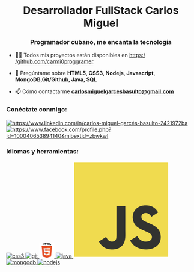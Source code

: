 <h1 align="center">Desarrollador FullStack Carlos Miguel</h1>
<h3 align="center">Programador cubano, me encanta la tecnología</h3>

- 👨‍💻 Todos mis proyectos están disponibles en [https:/ /github.com/carmi0proggramer](https://github.com/carmi0proggramer)

- 💬 Pregúntame sobre **HTML5, CSS3, Nodejs, Javascript, MongoDB,Git/Github, Java, SQL**

- 📫 Cómo contactarme **carlosmiguelgarcesbasulto@gmail.com**

<h3 align="left">Conéctate conmigo:</h3>
<p align="left">
<a href="https://linkedin.com/in/https: //www.linkedin.com/in/carlos-miguel-garcés-basulto-2421972ba" target="blank"><img align="center" src="https://raw.githubusercontent.com/rahuldkjain/github- perfil-readme-generator/master/src/images/icons/Social/linked-in-alt.svg" alt="https://www.linkedin.com/in/carlos-miguel-garcés-basulto-2421972ba" altura ="30" ancho="40" /></a>
<a href="https://fb.com/https://www.facebook.com/profile.php?id=100040653894140&mibextid=zbwkwl" target= "en blanco"><img align="center" src="https://raw.githubusercontent.com/rahuldkjain/github-profile-readme-generator/master/src/images/icons/Social/facebook.svg" alt= "https://www.facebook.com/profile.php?id=100040653894140&mibextid=zbwkwl" height="30" width="40" /></a>
</p>

<h3 align="left">Idiomas y herramientas:</h3>
<p align="left"> <a href="https://www.w3schools.com/css/" target="_blank" rel="noreferrer"> <img src="https://raw.githubusercontent. com/devicons/devicon/master/icons/css3/css3-original-wordmark.svg" alt="css3" width="40" height="40"/> </a> <a href="https:// git-scm.com/" target="_blank" rel="noreferrer"> <img src="https://www.vectorlogo.zone/logos/git-scm/git-scm-icon.svg" alt=" git" width="40" height="40"/> </a> <a href="https://www.w3.org/html/" target="_blank" rel="noreferrer"> <img src ="https://raw.githubusercontent.com/devicons/devicon/master/icons/html5/html5-original-wordmark.svg" alt="html5" width="40" height="40"/> </a > <a href="https://www.java.com" target="_blank" rel="noreferrer"> <img src="https://raw.githubusercontent.com/devicons/devicon/master/icons/ java/java-original.svg" alt="java" width="40" height="40"/> </a> <a href="https://developer.mozilla.org/en-US/docs/ Web/JavaScript" target="_blank" rel="noreferrer"> <img src="https://raw.githubusercontent.com/devicons/devicon/master/icons/javascript/javascript-original.svg" alt="javascript " ancho="40" alto="40"/> </a> <a href="https://www.mongodb.com/" target="_blank" rel="noreferrer"> <img src="https ://raw.githubusercontent.com/devicons/devicon/master/icons/mongodb/mongodb-original-wordmark.svg" alt="mongodb" width="40" height="40"/> </a> <a href="https://nodejs.org" target="_blank" rel="noreferrer"> <img src="https://raw.githubusercontent.com/devicons/devicon/master/icons/nodejs/nodejs-original -wordmark.svg" alt="nodejs" width="40" height="40"/> </a> </p>
